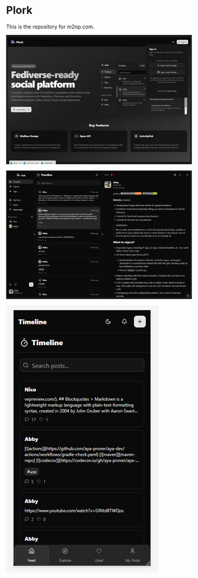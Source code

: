# Plork 

This is the repository for m2np.com.

![screenshot](docs/screenshot1.png)

![screenshot](docs/screenshot2.png)

![screenshot](docs/screenshot3.png)
